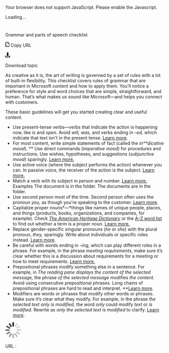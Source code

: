 Your browser does not support JavaScript. Please enable the Javascript.

Loading...

# 

Grammar and parts of speech checklist

![Copy URL](grammar-parts-of-speech-checklist_files/Copy.png)
Copy URL

![Download](grammar-parts-of-speech-checklist_files/Download.png)

Download topic

As
creative as it is, the art of writing is governed by a set of rules
with a lot of built-in flexibility. This checklist covers rules
of grammar that are important in Microsoft content and how to apply
them. You’ll notice a preference for style and word choices that
are simple, straightforward, and human. That’s what makes us sound
like Microsoft—and helps you connect with customers.

These basic guidelines will get you started creating clear and useful content.

  - Use present-tense verbs—verbs that indicate the action is happening now, like *is* and *open.* Avoid *will, was,* and verbs ending in *–ed,* which indicate that text isn't in the present tense. [Learn more](https://worldready.cloudapp.net/Styleguide/Read?id=2700&topicid=25523).
  - For most content, write simple statements of fact (called the *in**dicative mood*). ** Use direct commands (*imperative mood*) for procedures and instructions. Use wishes, hypotheses, and suggestions (*subjunctive mood*) sparingly. [Learn more.
    ](https://worldready.cloudapp.net/Styleguide/Read?id=2700&topicid=25523)
  - Use
    active voice (where the subject performs the action) whenever you
    can. In passive voice, the receiver of the action is the subject. [Learn more.
    ](https://worldready.cloudapp.net/Styleguide/Read?id=2700&topicid=25523)
  - Match a verb with its subject in person and number. [Learn more.](https://worldready.cloudapp.net/Styleguide/Read?id=2700&topicid=25523)
    Examples
    The document is in the folder.
    The documents are in the folder. [
    ](https://worldready.cloudapp.net/Styleguide/Read?id=2700&topicid=25523)
  - Use second person most of the time. Second person often uses the pronoun *you,* as though you're speaking to the customer. [Learn more](https://worldready.cloudapp.net/Styleguide/Read?id=2700&topicid=25524).
  - Capitalize proper nouns*—*things
    like names of unique people, places, and things (products, books,
    organizations, and companies, for example). Check [*The American Heritage Dictionary*](https://ahdictionary.com/) or the [A–Z word list](https://worldready.cloudapp.net/Styleguide/Read?id=2700&topicid=25512) to find out whether a term is a proper noun. [Learn more.
    ](https://worldready.cloudapp.net/Styleguide/Read?id=2700&topicid=25525)
  - Replace gender-specific singular pronouns (*he* or *she*) with the plural pronoun, *they,* sparingly. Write about individuals or specific roles instead. [Learn more](https://worldready.cloudapp.net/Styleguide/Read?id=2700&topicid=25526).
  - Be careful with words ending in –*ing*, which can play different roles in a phrase. For example, in the phrase *meeting requirements,* make sure it’s clear whether this is a discussion about requirements for a meeting or how to meet requirements. [Learn more.
    ](https://worldready.cloudapp.net/Styleguide/Read?id=2700&topicid=25527)
  - Prepositional phrases modify something else in a sentence. For example, in *The reading pane displays the content of the selected message,* the phrase *of the selected message* modifies *the content.* Avoid using consecutive prepositional phrases. Long chains of prepositional phrases are hard to read and interpret. **[Learn more](https://worldready.cloudapp.net/Styleguide/Read?id=2700&topicid=25528).
  - Modifiers
    are words or phrases that modify other words or phrases. Make sure
    it’s clear what they modify. For example, in the phrase *the selected text only is modified,* the word *only* could modify *text* or *is modified.* Rewrite as *only the selected text is modified* to clarify. [Learn more](https://worldready.cloudapp.net/Styleguide/Read?id=2700&topicid=25529).

![In progress](grammar-parts-of-speech-checklist_files/activity-large.gif)

URL :
